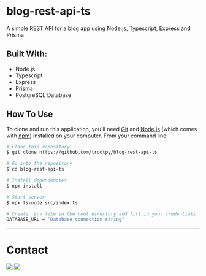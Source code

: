 # blog-rest-api-ts

A simple REST API for a blog app using Node.js, Typescript, Express and Prisma

## Built With:

- Node.js
- Typescript
- Express
- Prisma
- PostgreSQL Database

## How To Use

To clone and run this application, you'll need [Git](https://git-scm.com) and [Node.js](https://nodejs.org/en/download/) (which comes with [npm](http://npmjs.com)) installed on your computer. From your command line:

```bash
# Clone this repository
$ git clone https://github.com/trdotpy/blog-rest-api-ts

# Go into the repository
$ cd blog-rest-api-ts

# Install dependencies
$ npm install

# Start server
$ npx ts-node src/index.ts

```

```bash
# Create .env file in the root directory and fill in your credentials
DATABASE_URL = "Database connection string"
```

---

# Contact

[<img src='https://img.shields.io/badge/GitHub-100000?style=for-the-badge&logo=github&logoColor=white'>](https://github.com/trdotpy/)
[<img src='https://img.shields.io/badge/Microsoft_Outlook-0078D4?style=for-the-badge&logo=microsoft-outlook&logoColor=white'>](mailto:tanvi.rahman@outlook.com)
